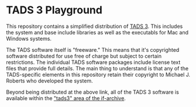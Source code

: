 # TADS 3 Playground

This repository contains a simplified distribution of [TADS 3](https://tads.org/). This includes the system and base include libraries as well as the executabls for Mac and Windows systems.

The TADS software itself is "freeware." This means that it's copyrighted software distributed for use free of charge but subject to certain restrictions. The individual TADS software packages include license text files that provide full details. The main thing to understand is that any of the TADS-specific elements in this repository retain their copyright to Michael J. Roberts who developed the system.

Beyond being distributed at the above link, all of the TADS 3 software is available within the ["tads3" area of the if-archive](https://ifarchive.org/indexes/if-archive/programming/tads3/).
